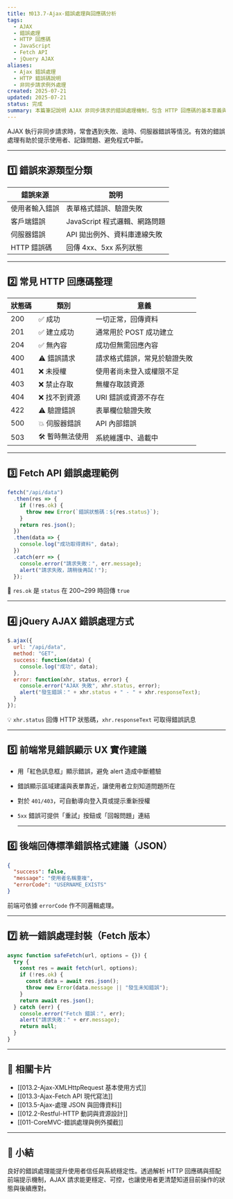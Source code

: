 ```yaml
---
title: ❗️013.7-Ajax-錯誤處理與回應碼分析
tags:
  - AJAX
  - 錯誤處理
  - HTTP 回應碼
  - JavaScript
  - Fetch API
  - jQuery AJAX
aliases:
  - Ajax 錯誤處理
  - HTTP 錯誤碼說明
  - 非同步請求例外處理
created: 2025-07-21
updated: 2025-07-21
status: 完成
summary: 本篇筆記說明 AJAX 非同步請求的錯誤處理機制，包含 HTTP 回應碼的基本意義與如何在 Fetch API 或 jQuery 中處理例外、提示使用者錯誤資訊。
---
```


AJAX 執行非同步請求時，常會遇到失敗、逾時、伺服器錯誤等情況。有效的錯誤處理有助於提示使用者、記錄問題、避免程式中斷。

---

## 1️⃣ 錯誤來源類型分類

| 錯誤來源 | 說明 |
|----------|------|
| 使用者輸入錯誤 | 表單格式錯誤、驗證失敗 |
| 客戶端錯誤 | JavaScript 程式邏輯、網路問題 |
| 伺服器錯誤 | API 拋出例外、資料庫連線失敗 |
| HTTP 錯誤碼 | 回傳 4xx、5xx 系列狀態 |

---

## 2️⃣ 常見 HTTP 回應碼整理

| 狀態碼 | 類別 | 意義 |
|--------|------|------|
| 200 | ✅ 成功 | 一切正常，回傳資料 |
| 201 | ✅ 建立成功 | 通常用於 POST 成功建立 |
| 204 | ✅ 無內容 | 成功但無需回應內容 |
| 400 | ⚠️ 錯誤請求 | 請求格式錯誤，常見於驗證失敗 |
| 401 | ❌ 未授權 | 使用者尚未登入或權限不足 |
| 403 | ❌ 禁止存取 | 無權存取該資源 |
| 404 | ❌ 找不到資源 | URI 錯誤或資源不存在 |
| 422 | ⚠️ 驗證錯誤 | 表單欄位驗證失敗 |
| 500 | 💥 伺服器錯誤 | API 內部錯誤 |
| 503 | 🛠️ 暫時無法使用 | 系統維護中、過載中 |

---

## 3️⃣ Fetch API 錯誤處理範例

```js
fetch("/api/data")
  .then(res => {
    if (!res.ok) {
      throw new Error(`錯誤狀態碼：${res.status}`);
    }
    return res.json();
  })
  .then(data => {
    console.log("成功取得資料", data);
  })
  .catch(err => {
    console.error("請求失敗：", err.message);
    alert("請求失敗，請稍後再試！");
  });
```

📌 `res.ok` 是 `status` 在 200~299 時回傳 `true`

---
## 4️⃣ jQuery AJAX 錯誤處理方式

```javascript
$.ajax({
  url: "/api/data",
  method: "GET",
  success: function(data) {
    console.log("成功", data);
  },
  error: function(xhr, status, error) {
    console.error("AJAX 失敗", xhr.status, error);
    alert("發生錯誤：" + xhr.status + " - " + xhr.responseText);
  }
});
```

💡 `xhr.status` 回傳 HTTP 狀態碼，`xhr.responseText` 可取得錯誤訊息

---
## 5️⃣ 前端常見錯誤顯示 UX 實作建議

- 用「紅色訊息框」顯示錯誤，避免 alert 造成中斷體驗

- 錯誤顯示區域建議與表單靠近，讓使用者立刻知道問題所在

- 對於 `401/403`，可自動導向登入頁或提示重新授權

- `5xx` 錯誤可提供「重試」按鈕或「回報問題」連結

	---
## 6️⃣ 後端回傳標準錯誤格式建議（JSON）

```json
{
  "success": false,
  "message": "使用者名稱重複",
  "errorCode": "USERNAME_EXISTS"
}
```

前端可依據 `errorCode` 作不同邏輯處理。

---
## 7️⃣ 統一錯誤處理封裝（Fetch 版本）
```javascript
async function safeFetch(url, options = {}) {
  try {
    const res = await fetch(url, options);
    if (!res.ok) {
      const data = await res.json();
      throw new Error(data.message || "發生未知錯誤");
    }
    return await res.json();
  } catch (err) {
    console.error("Fetch 錯誤：", err);
    alert("請求失敗：" + err.message);
    return null;
  }
}
```

---

## 🔗 相關卡片

- [[013.2-Ajax-XMLHttpRequest 基本使用方式]]
- [[013.3-Ajax-Fetch API 現代寫法]]
- [[013.5-Ajax-處理 JSON 與回傳資料]]
- [[012.2-Restful-HTTP 動詞與資源設計]]
- [[011-CoreMVC-錯誤處理與例外攔截]]

---

## 📝 小結

良好的錯誤處理能提升使用者信任與系統穩定性。透過解析 HTTP 回應碼與搭配前端提示機制，AJAX 請求能更穩定、可控，也讓使用者更清楚知道目前操作的狀態與後續應對。
